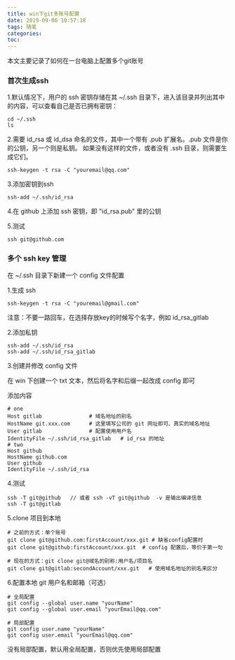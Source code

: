 ```yaml
---
title: win下git多账号配置
date: 2019-09-06 10:57:18
tags: 随笔
categories:
toc:
---
```


本文主要记录了如何在一台电脑上配置多个git账号

<!--more-->

### 首次生成ssh

1.默认情况下，用户的 ssh 密钥存储在其 ~/.ssh 目录下，进入该目录并列出其中的内容，可以查看自己是否已拥有密钥：

```
cd ~/.ssh
ls
```

2.需要 id_rsa 或 id_dsa 命名的文件，其中一个带有 .pub 扩展名。.pub 文件是你的公钥，另一个则是私钥。
如果没有这样的文件，或者没有 .ssh 目录，则需要生成它们。

```
ssh-keygen -t rsa -C "youremail@qq.com"
```

3.添加密钥到ssh

```
ssh-add ~/.ssh/id_rsa
```

4.在 github 上添加 ssh 密钥，即 "id_rsa.pub" 里的公钥

5.测试

```
ssh git@github.com
```

### 多个 ssh key 管理

在 ~/.ssh 目录下新建一个 config 文件配置

1.生成 ssh

```
ssh-keygen -t rsa -C "youremail@gmail.com"
```

注意：不要一路回车，在选择存放key的时候写个名字，例如 id_rsa_gitlab

2.添加私钥

```
ssh-add ~/.ssh/id_rsa
ssh-add ~/.ssh/id_rsa_gitlab
```

3.创建并修改 config 文件

在 win 下创建一个 txt 文本，然后将名字和后缀一起改成 config 即可

添加内容

```
# one                                                                       
Host gitlab               # 域名地址的别名
HostName git.xxx.com      # 这里填写公司的 git 网址即可、真实的域名地址
User gitlab               # 配置使用用户名
IdentityFile ~/.ssh/id_rsa_gitlab   # id_rsa 的地址
# two                                                                           
Host github
HostName github.com
User github
IdentityFile ~/.ssh/id_rsa
```

4.测试

```
ssh -T git@github   // 或者 ssh -vT git@github  -v 是输出编译信息
ssh -T git@gitlab
```

5.clone 项目到本地

```
# 之前的方式：单个账号
git clone git@github.com:firstAccount/xxx.git # 缺省config配置时
git clone git@github:firstAccount/xxx.git  # config 配置后，等价于第一句

# 现在的方式：git clone git@域名的别称:用户名/项目名
git clone git@gitlab:secondAccount/xxx.git   # 使用域名地址的别名来区分

```


6.配置本地 git 用户名和邮箱（可选）

```
# 全局配置
git config --global user.name "yourName"
git config --global user.email "yourEmail@qq.com"

# 局部配置
git config user.name "yourName"
git config user.email "yourEmail@qq.com"
``` 

没有局部配置，默认用全局配置，否则优先使用局部配置